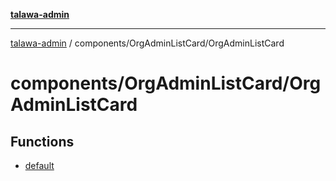 [**talawa-admin**](../../../README.md)

***

[talawa-admin](../../../modules.md) / components/OrgAdminListCard/OrgAdminListCard

# components/OrgAdminListCard/OrgAdminListCard

## Functions

- [default](functions/default.md)
